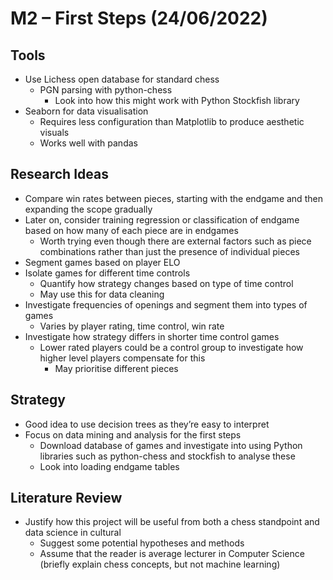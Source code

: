 # M2 – First Steps (24/06/2022)

## Tools
- Use Lichess open database for standard chess
	- PGN parsing with python-chess
		- Look into how this might work with Python Stockfish library
- Seaborn for data visualisation
	- Requires less configuration than Matplotlib to produce aesthetic visuals
	- Works well with pandas

## Research Ideas
- Compare win rates between pieces, starting with the endgame and then expanding the scope gradually
- Later on, consider training regression or classification of endgame based on how many of each piece are in endgames
	- Worth trying even though there are external factors such as piece combinations rather than just the presence of individual pieces
- Segment games based on player ELO
- Isolate games for different time controls
	- Quantify how strategy changes based on type of time control
	- May use this for data cleaning
- Investigate frequencies of openings and segment them into types of games
	- Varies by player rating, time control, win rate
- Investigate how strategy differs in shorter time control games
	- Lower rated players could be a control group to investigate how higher level players compensate for this
		- May prioritise different pieces

## Strategy
- Good idea to use decision trees as they’re easy to interpret
- Focus on data mining and analysis for the first steps
	- Download database of games and investigate into using Python libraries such as python-chess and stockfish to analyse these
	- Look into loading endgame tables

## Literature Review
- Justify how this project will be useful from both a chess standpoint and data science in cultural
	- Suggest some potential hypotheses and methods
	- Assume that the reader is average lecturer in Computer Science (briefly explain chess concepts, but not machine learning)